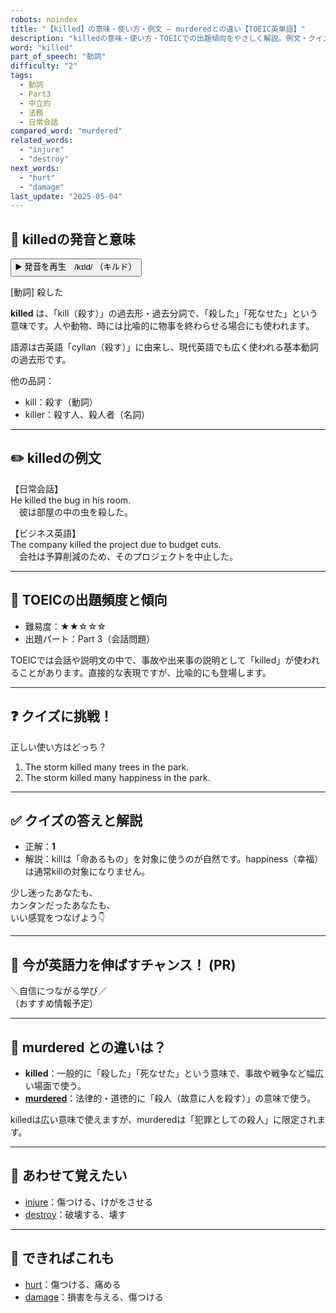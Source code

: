 ```yaml
---
robots: noindex
title: "【killed】の意味・使い方・例文 ― murderedとの違い【TOEIC英単語】"
description: "killedの意味・使い方・TOEICでの出題傾向をやさしく解説。例文・クイズ付きでmurderedとの違いもわかりやすく学べます。"
word: "killed"
part_of_speech: "動詞"
difficulty: "2"
tags:
  - 動詞
  - Part3
  - 中立的
  - 法務
  - 日常会話
compared_word: "murdered"
related_words:
  - "injure"
  - "destroy"
next_words:
  - "hurt"
  - "damage"
last_update: "2025-05-04"
---
```


## 🔰 killedの発音と意味

<button class="play-audio" onclick="playTTS('killed')">
  <span class="play-audio-main">
    ▶️ 発音を再生　/kɪld/
  </span>
  <span class="play-audio-sub">
    （キルド）
  </span>
</button>

[動詞] 殺した

**killed** は、「kill（殺す）」の過去形・過去分詞で、「殺した」「死なせた」という意味です。人や動物、時には比喩的に物事を終わらせる場合にも使われます。

語源は古英語「cyllan（殺す）」に由来し、現代英語でも広く使われる基本動詞の過去形です。

他の品詞：  
- kill：殺す（動詞）
- killer：殺す人、殺人者（名詞）

---

## ✏️ killedの例文

【日常会話】  
He killed the bug in his room.  
　彼は部屋の中の虫を殺した。

【ビジネス英語】  
The company killed the project due to budget cuts.  
　会社は予算削減のため、そのプロジェクトを中止した。

---

## 🎯 TOEICの出題頻度と傾向

- 難易度：★★☆☆☆
- 出題パート：Part 3（会話問題）

TOEICでは会話や説明文の中で、事故や出来事の説明として「killed」が使われることがあります。直接的な表現ですが、比喩的にも登場します。

---

## ❓ クイズに挑戦！

正しい使い方はどっち？

1. The storm killed many trees in the park.  
2. The storm killed many happiness in the park.

---

## ✅ クイズの答えと解説

- 正解：**1**
- 解説：killは「命あるもの」を対象に使うのが自然です。happiness（幸福）は通常killの対象になりません。

少し迷ったあなたも、  
カンタンだったあなたも、  
いい感覚をつなげよう👇️

---

## 🚀 今が英語力を伸ばすチャンス！ (PR)

<div class="info-center">
＼自信につながる学び／<br>  
（おすすめ情報予定）
</div>

---

## 🤔  murdered との違いは？

- **killed**：一般的に「殺した」「死なせた」という意味で、事故や戦争など幅広い場面で使う。
- **[murdered](/word/murdered/)**：法律的・道徳的に「殺人（故意に人を殺す）」の意味で使う。

killedは広い意味で使えますが、murderedは「犯罪としての殺人」に限定されます。

---

## 🧩 あわせて覚えたい

- [injure](/word/injure/)：傷つける、けがをさせる
- [destroy](/word/destroy/)：破壊する、壊す

---

## 📖 できればこれも

- [hurt](/word/hurt/)：傷つける、痛める
- [damage](/word/damage/)：損害を与える、傷つける

<!-- cvid: aid21_bid18 -->
